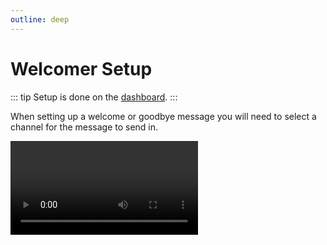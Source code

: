 ```yaml
---
outline: deep
---
```


# Welcomer Setup

::: tip
Setup is done on the [dashboard](../../core/dashboard).
:::

When setting up a welcome or goodbye message you will need to select a channel for the message to send in.

<video controls="controls" src="../../images/welcomer/setup.mp4" />

## Tags

Tags can be used in the message and image fields.

#### User
- `{user.mention}` - Mentions the user
- `{user.username}` `{user.name}` - The username of the member
- `{user.id}` - The id of the member

#### Server
- `{guild.name}` - The name of the server
- `{guild.id}` - The id of the server
- `{guild.membercount}` `{guild.members}` - The amount of members in the server


## Image

:::info
Background images are a [Premium](../../premium) feature.
:::

Upload your background image to https://imgur.com. Then follow the steps in this video to get the direct link to the image. You can adjust the opacity if needed.

Background images should be 1200px wide by 500px tall.

<video controls="controls" src="../../images/welcomer/imgur.mp4" />

## Reaction

:::info
Multiple reactions is a [Premium](../../premium) feature.
:::

Reactions can be added to the welcome message and/or the member's first message. Arcane can add multiple reactions or randomly choose one.
